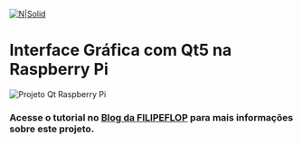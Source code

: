 [![N|Solid](https://www.filipeflop.com/wp-content/uploads/2017/07/filipeflop-205x63.png)](https://nodesource.com/products/nsolid)

# Interface Gráfica com Qt5 na Raspberry Pi

![Projeto Qt Raspberry Pi](https://www.filipeflop.com/wp-content/uploads/2017/08/IMG_9676.png)

### Acesse o tutorial no <span style="color:blue"></span>[Blog da FILIPEFLOP](https://www.filipeflop.com/blog/interface-grafica-com-qt-e-raspberry-pi/) para mais informações sobre este projeto.
